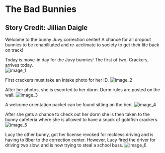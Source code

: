 # The Bad Bunnies
## Story Credit: Jillian Daigle

Welcome to the bunny Juvy correction center! A chance for all dropout bunnies to be rehabilitated and re-acclimate to society to get their life back on track!

Today is move-in day for the Juvy bunnies! The first of two, Crackers, arrives today.  
![image_1](pictures/image_1.jpg)
<div style="page-break-after: always;"></div>

First crackers must take an intake photo for her ID.
![image_2](pictures/image_2.jpg)
<div style="page-break-after: always;"></div>

After her photos, she is escorted to her dorm. Dorm rules are posted on the wall.
![image_3](pictures/image_3.jpg)
<div style="page-break-after: always;"></div>

A welcome orientation packet can be found sitting on the bed.
![image_4](pictures/image_4.jpg)
<div style="page-break-after: always;"></div>

After she gets a chance to check out her dorm she is then taken to the bunny cafeteria where she is allowed to have a snack of goldfish crackers.
![image_5](pictures/image_5.jpg)
<div style="page-break-after: always;"></div>

Lucy the other bunny, got her license revoked for reckless driving and is having to Bber to the correction center.
However, Lucy fired the driver for driving two slow, and is now trying to steal a school buss.
![image_6](pictures/image_6.jpg)
<div style="page-break-after: always;"></div>